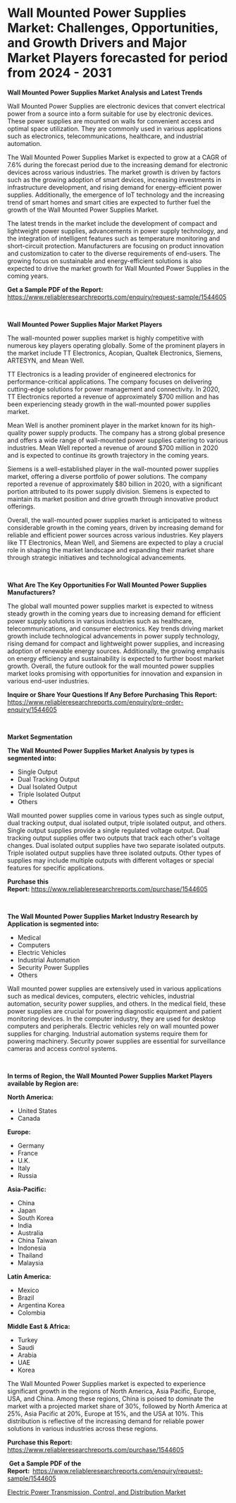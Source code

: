 <p><h1>Wall Mounted Power Supplies Market: Challenges, Opportunities, and Growth Drivers and Major Market Players forecasted for period from 2024 - 2031</h1></p><p><strong>Wall Mounted Power Supplies Market Analysis and Latest Trends</strong></p>
<p><p>Wall Mounted Power Supplies are electronic devices that convert electrical power from a source into a form suitable for use by electronic devices. These power supplies are mounted on walls for convenient access and optimal space utilization. They are commonly used in various applications such as electronics, telecommunications, healthcare, and industrial automation.</p><p>The Wall Mounted Power Supplies Market is expected to grow at a CAGR of 7.6% during the forecast period due to the increasing demand for electronic devices across various industries. The market growth is driven by factors such as the growing adoption of smart devices, increasing investments in infrastructure development, and rising demand for energy-efficient power supplies. Additionally, the emergence of IoT technology and the increasing trend of smart homes and smart cities are expected to further fuel the growth of the Wall Mounted Power Supplies Market.</p><p>The latest trends in the market include the development of compact and lightweight power supplies, advancements in power supply technology, and the integration of intelligent features such as temperature monitoring and short-circuit protection. Manufacturers are focusing on product innovation and customization to cater to the diverse requirements of end-users. The growing focus on sustainable and energy-efficient solutions is also expected to drive the market growth for Wall Mounted Power Supplies in the coming years.</p></p>
<p><strong>Get a Sample PDF of the Report:&nbsp;</strong> <a href="https://www.reliableresearchreports.com/enquiry/request-sample/1544605">https://www.reliableresearchreports.com/enquiry/request-sample/1544605</a></p>
<p>&nbsp;</p>
<p><strong>Wall Mounted Power Supplies Major Market Players</strong></p>
<p><p>The wall-mounted power supplies market is highly competitive with numerous key players operating globally. Some of the prominent players in the market include TT Electronics, Acopian, Qualtek Electronics, Siemens, ARTESYN, and Mean Well. </p><p>TT Electronics is a leading provider of engineered electronics for performance-critical applications. The company focuses on delivering cutting-edge solutions for power management and connectivity. In 2020, TT Electronics reported a revenue of approximately $700 million and has been experiencing steady growth in the wall-mounted power supplies market.</p><p>Mean Well is another prominent player in the market known for its high-quality power supply products. The company has a strong global presence and offers a wide range of wall-mounted power supplies catering to various industries. Mean Well reported a revenue of around $700 million in 2020 and is expected to continue its growth trajectory in the coming years.</p><p>Siemens is a well-established player in the wall-mounted power supplies market, offering a diverse portfolio of power solutions. The company reported a revenue of approximately $80 billion in 2020, with a significant portion attributed to its power supply division. Siemens is expected to maintain its market position and drive growth through innovative product offerings.</p><p>Overall, the wall-mounted power supplies market is anticipated to witness considerable growth in the coming years, driven by increasing demand for reliable and efficient power sources across various industries. Key players like TT Electronics, Mean Well, and Siemens are expected to play a crucial role in shaping the market landscape and expanding their market share through strategic initiatives and technological advancements.</p></p>
<p>&nbsp;</p>
<p><strong>What Are The Key Opportunities For Wall Mounted Power Supplies Manufacturers?</strong></p>
<p><p>The global wall mounted power supplies market is expected to witness steady growth in the coming years due to increasing demand for efficient power supply solutions in various industries such as healthcare, telecommunications, and consumer electronics. Key trends driving market growth include technological advancements in power supply technology, rising demand for compact and lightweight power supplies, and increasing adoption of renewable energy sources. Additionally, the growing emphasis on energy efficiency and sustainability is expected to further boost market growth. Overall, the future outlook for the wall mounted power supplies market looks promising with opportunities for innovation and expansion in various end-user industries.</p></p>
<p><strong>Inquire or Share Your Questions If Any Before Purchasing This Report:</strong> <a href="https://www.reliableresearchreports.com/enquiry/pre-order-enquiry/1544605">https://www.reliableresearchreports.com/enquiry/pre-order-enquiry/1544605</a></p>
<p>&nbsp;</p>
<p><strong>Market Segmentation</strong></p>
<p><strong>The Wall Mounted Power Supplies Market Analysis by types is segmented into:</strong></p>
<p><ul><li>Single Output</li><li>Dual Tracking Output</li><li>Dual Isolated Output</li><li>Triple Isolated Output</li><li>Others</li></ul></p>
<p><p>Wall mounted power supplies come in various types such as single output, dual tracking output, dual isolated output, triple isolated output, and others. Single output supplies provide a single regulated voltage output. Dual tracking output supplies offer two outputs that track each other's voltage changes. Dual isolated output supplies have two separate isolated outputs. Triple isolated output supplies have three isolated outputs. Other types of supplies may include multiple outputs with different voltages or special features for specific applications.</p></p>
<p><strong>Purchase this Report:&nbsp;</strong><a href="https://www.reliableresearchreports.com/purchase/1544605">https://www.reliableresearchreports.com/purchase/1544605</a></p>
<p>&nbsp;</p>
<p><strong>The Wall Mounted Power Supplies Market Industry Research by Application is segmented into:</strong></p>
<p><ul><li>Medical</li><li>Computers</li><li>Electric Vehicles</li><li>Industrial Automation</li><li>Security Power Supplies</li><li>Others</li></ul></p>
<p><p>Wall mounted power supplies are extensively used in various applications such as medical devices, computers, electric vehicles, industrial automation, security power supplies, and others. In the medical field, these power supplies are crucial for powering diagnostic equipment and patient monitoring devices. In the computer industry, they are used for desktop computers and peripherals. Electric vehicles rely on wall mounted power supplies for charging. Industrial automation systems require them for powering machinery. Security power supplies are essential for surveillance cameras and access control systems.</p></p>
<p>&nbsp;</p>
<p><strong>In terms of Region, the Wall Mounted Power Supplies Market Players available by Region are:</strong></p>
<p>
    <p> <strong> North America: </strong>
        <ul>
            <li>United States</li>
            <li>Canada</li>
        </ul>
        </p> 
    <p> <strong> Europe: </strong>
        <ul>
            <li>Germany</li>
            <li>France</li>
            <li>U.K.</li>
            <li>Italy</li>
            <li>Russia</li>
        </ul>
        </p> 
    <p> <strong> Asia-Pacific: </strong>
        <ul>
            <li>China</li>
            <li>Japan</li>
            <li>South Korea</li>
            <li>India</li>
            <li>Australia</li>
            <li>China Taiwan</li>
            <li>Indonesia</li>
            <li>Thailand</li>
            <li>Malaysia</li>
        </ul>
        </p> 
    <p> <strong> Latin America: </strong>
        <ul>
            <li>Mexico</li>
            <li>Brazil</li>
            <li>Argentina Korea</li>
            <li>Colombia</li>
        </ul>
        </p> 
    <p> <strong> Middle East & Africa: </strong>
        <ul>
            <li>Turkey</li>
            <li>Saudi</li>
            <li>Arabia</li>
            <li>UAE</li>
            <li>Korea</li>
        </ul>
    </p>
    </p>
<p><p>The Wall Mounted Power Supplies market is expected to experience significant growth in the regions of North America, Asia Pacific, Europe, USA, and China. Among these regions, China is poised to dominate the market with a projected market share of 30%, followed by North America at 25%, Asia Pacific at 20%, Europe at 15%, and the USA at 10%. This distribution is reflective of the increasing demand for reliable power solutions in various industries across these regions.</p></p>
<p><strong>Purchase this Report: </strong><a href="https://www.reliableresearchreports.com/purchase/1544605">https://www.reliableresearchreports.com/purchase/1544605</a></p>
<p>&nbsp;<strong>Get a Sample PDF of the Report:&nbsp;&nbsp;</strong><a href="https://www.reliableresearchreports.com/enquiry/request-sample/1544605">https://www.reliableresearchreports.com/enquiry/request-sample/1544605</a></p>
<p><strong></strong></p>
<p><p><a href="https://github.com/ChiragRP21/Market-Research-Report-List-4/blob/main/electric-power-transmission-control-and-distribution-market.md">Electric Power Transmission, Control, and Distribution Market</a></p></p>